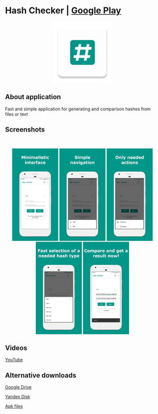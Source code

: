# Hash Checker | [Google Play](https://is.gd/4zlg7o)

<p align="center"><img src="media/ic_app.png" height="200px"></p>

## About application
Fast and simple application for generating and comparison hashes from files or text

## Screenshots
<br/>
<p align="center">
  <img src="media/screenshots/1.png" width="150" />
  <img src="media/screenshots/2.png" width="150" />
  <img src="media/screenshots/3.png" width="150" />
  <img src="media/screenshots/4.png" width="150" />
  <img src="media/screenshots/5.png" width="150" />
</p>

## Videos
[YouTube](https://is.gd/hcytplgh)

## Alternative downloads
[Google Drive](https://is.gd/modl91)

[Yandex Disk](https://is.gd/wcnvi1)

[Apk files](https://is.gd/apkffgh)
